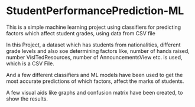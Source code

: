 # StudentPerformancePrediction-ML
This is a simple machine learning project using classifiers for predicting factors which affect student grades, using data from CSV file

In this Project, a dataset which has students from nationalities, different grade levels and also soe determining factors like, number of hands raised, number VisITedResources, number of AnnouncementsView etc. is used, which is a CSV File.

And a few different classifiers and ML models have been used to get the most accurate predictions of which factors, affect the marks of students.

A few visual aids like graphs and confusion matrix have been created, to show the results.
